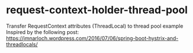 # request-context-holder-thread-pool
Transfer RequestContext attributes (ThreadLocal) to thread pool example
Inspired by the following post: https://jmnarloch.wordpress.com/2016/07/06/spring-boot-hystrix-and-threadlocals/
